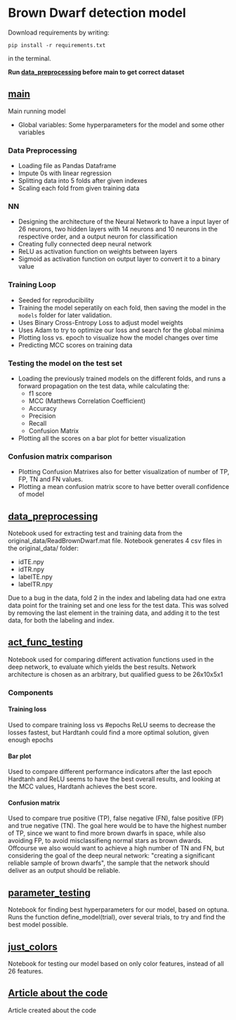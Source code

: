 # Brown Dwarf detection model

Download requirements by writing:
```
pip install -r requirements.txt
```
in the terminal.

**Run [data_preprocessing](data_preprocessing.ipynb) before main to get correct dataset**

## [main](main.ipynb)
Main running model
- Global variables: Some hyperparameters for the model and some other variables

### Data Preprocessing
- Loading file as Pandas Dataframe
- Impute 0s with linear regression
- Splitting data into 5 folds after given indexes
- Scaling each fold from given training data
  
### NN
- Designing the architecture of the Neural Network to have a input layer of 26 neurons, two hidden layers with 14 neurons and 10 neurons in the respective order, and a output neuron for classification
- Creating fully connected deep neural network
- ReLU as activation function on weights between layers
- Sigmoid as activation function on output layer to convert it to a binary value

### Training Loop
- Seeded for reproducibility
- Training the model seperatily on each fold, then saving the model in the `models` folder for later validation.
- Uses Binary Cross-Entropy Loss to adjust model weights
- Uses Adam to try to optimize our loss and search for the global minima
- Plotting loss vs. epoch to visualize how the model changes over time
- Predicting MCC scores on training data

### Testing the model on the test set
- Loading the previously trained models on the different folds, and runs a forward propagation on the test data, while calculating the:
  - f1 score
  - MCC (Matthews Correlation Coefficient)
  - Accuracy
  - Precision
  - Recall
  - Confusion Matrix
- Plotting all the scores on a bar plot for better visualization 
### Confusion matrix comparison
- Plotting Confusion Matrixes also for better visualization of number of TP, FP, TN and FN values.
- Plotting a mean confusion matrix score to have better overall confidence of model

## [data_preprocessing](data_preprocessing.ipynb)
Notebook used for extracting test and training data from the original_data/ReadBrownDwarf.mat file.
Notebook generates 4 csv files in the original_data/ folder: 
- idTE.npy
- idTR.npy
- labelTE.npy
- labelTR.npy

Due to a bug in the data, fold 2 in the index and labeling data had one extra data point for the training set and one less for the test data. This was solved by removing the last element in the training data, and adding it to the test data, for both the labeling and index.

## [act_func_testing](act_func_testing.ipynb)
Notebook used for comparing different activation functions used in the deep network, to evaluate which yields the best results.
Network architecture is chosen as an arbitrary, but qualified guess to be 26x10x5x1
### Components
#### Training loss
Used to compare training loss vs #epochs
ReLU seems to decrease the losses fastest, but Hardtanh could find a more optimal solution, given enough epochs
#### Bar plot
Used to compare different performance indicators after the last epoch
Hardtanh and ReLU seems to have the best overall results, and looking at the MCC values, Hardtanh achieves the best score.
#### Confusion matrix
Used to compare true positive (TP), false negative (FN), false positive (FP) and true negative (TN).
The goal here would be to have the highest number of TP, since we want to find more brown dwarfs in space, while also avoiding FP, to avoid misclassifieng normal stars as brown dwards. Offcourse we also would want to achieve a high number of TN and FN, but considering the goal of the deep neural network: "creating a significant reliable sample of brown dwarfs", the sample that the network should deliver as an output should be reliable.

## [parameter_testing](parameter_testing.ipynb)
Notebook for finding best hyperparameters for our model, based on optuna.
Runs the function define_model(trial), over several trials, to try and find the best model possible.


## [just_colors](just_colors.ipynb)
Notebook for testing our model based on only color features, instead of all 26 features.

## [Article about the code](Brown_Dwarf_detection_using_Neural_Networks.pdf)
Article created about the code